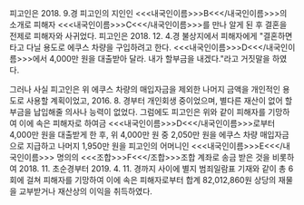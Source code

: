 피고인은 2018. 9.경 피고인의 지인인 <<<내국인이름>>>B<<</내국인이름>>>의 소개로 피해자 <<<내국인이름>>>C<<</내국인이름>>>를 만나 알게 된 후 결혼을 전제로 피해자와 사귀었다.
피고인은 2018. 12. 4.경 불상지에서 피해자에게 "결혼하면 타고 다닐 용도로 에쿠스 차량을 구입하려고 한다. <<<내국인이름>>>D<<</내국인이름>>>에서 4,000만 원을 대출받아 달라. 내가 할부금을 내겠다."라고 거짓말을 하였다.

그러나 사실 피고인은 위 에쿠스 차량의 매입자금을 제외한 나머지 금액을 개인적인 용도로 사용할 계획이었고, 2016. 8. 경부터 개인회생 중이었으며, 별다른 재산이 없어 할부금을 납입해줄 의사나 능력이 없었다.
그럼에도 피고인은 위와 같이 피해자를 기망하여 이에 속은 피해자로 하여금 <<<내국인이름>>>D<<</내국인이름>>>로부터 4,000만 원을 대출받게 한 후, 위 4,000만 원 중 2,050만 원을 에쿠스 차량 매입자금으로 지급하고 나머지 1,950만 원을 피고인의 어머니인 <<<내국인이름>>>E<<</내국인이름>>> 명의의 <<<조합>>>F<<</조합>>>조합 계좌로 송금 받은 것을 비롯하여 2018. 11. 초순경부터 2019. 4. 11. 경까지 사이에 별지 범죄일람표 기재와 같이 총 6회에 걸쳐 피해자를 기망하여 이에 속은 피해자로부터 합계 82,012,860원 상당의 재물을 교부받거나 재산상의 이익을 취득하였다.